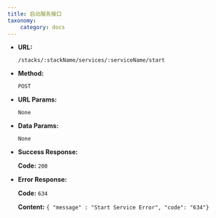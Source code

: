 ```yaml
---
title: 启动服务接口
taxonomy:
    category: docs
---
```


* **URL:**

    `/stacks/:stackName/services/:serviceName/start`

* **Method:**

    `POST`

* **URL Params:**

    `None`

* **Data Params:**

    `None`

* **Success Response:**

	**Code:** `200`

* **Error Response:**

	**Code:** `634`
  	
  	**Content:** `{ "message" : "Start Service Error", "code": "634"}`